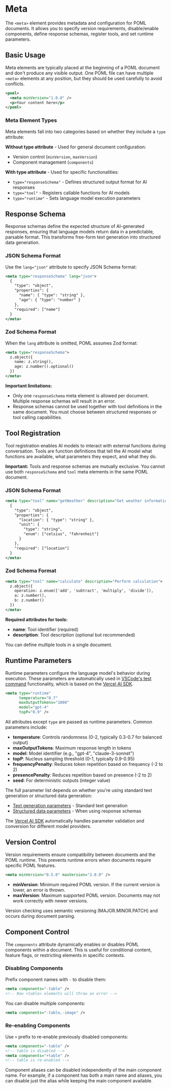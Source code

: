 # Meta

The `<meta>` element provides metadata and configuration for POML documents. It allows you to specify version requirements, disable/enable components, define response schemas, register tools, and set runtime parameters.

## Basic Usage

Meta elements are typically placed at the beginning of a POML document and don't produce any visible output. One POML file can have multiple `<meta>` elements at any position, but they should be used carefully to avoid conflicts.

```xml
<poml>
  <meta minVersion="1.0.0" />
  <p>Your content here</p>
</poml>
```

### Meta Element Types

Meta elements fall into two categories based on whether they include a `type` attribute:

**Without type attribute** - Used for general document configuration:
- Version control (`minVersion`, `maxVersion`)
- Component management (`components`)

**With type attribute** - Used for specific functionalities:
- `type="responseSchema"` - Defines structured output format for AI responses
- `type="tool"` - Registers callable functions for AI models
- `type="runtime"` - Sets language model execution parameters

## Response Schema

Response schemas define the expected structure of AI-generated responses, ensuring that language models return data in a predictable, parsable format. This transforms free-form text generation into structured data generation.

### JSON Schema Format

Use the `lang="json"` attribute to specify JSON Schema format:

```xml
<meta type="responseSchema" lang="json">
  {
    "type": "object",
    "properties": {
      "name": { "type": "string" },
      "age": { "type": "number" }
    },
    "required": ["name"]
  }
</meta>
```

### Zod Schema Format

When the `lang` attribute is omitted, POML assumes Zod format:

```xml
<meta type="responseSchema">
  z.object({
    name: z.string(),
    age: z.number().optional()
  })
</meta>
```

**Important limitations:**
- Only one `responseSchema` meta element is allowed per document. Multiple response schemas will result in an error.
- Response schemas cannot be used together with tool definitions in the same document. You must choose between structured responses or tool calling capabilities.

## Tool Registration

Tool registration enables AI models to interact with external functions during conversation. Tools are function definitions that tell the AI model what functions are available, what parameters they expect, and what they do.

**Important:** Tools and response schemas are mutually exclusive. You cannot use both `responseSchema` and `tool` meta elements in the same POML document.

### JSON Schema Format

```xml
<meta type="tool" name="getWeather" description="Get weather information">
  {
    "type": "object",
    "properties": {
      "location": { "type": "string" },
      "unit": { 
        "type": "string", 
        "enum": ["celsius", "fahrenheit"] 
      }
    },
    "required": ["location"]
  }
</meta>
```

### Zod Schema Format

```xml
<meta type="tool" name="calculate" description="Perform calculation">
  z.object({
    operation: z.enum(['add', 'subtract', 'multiply', 'divide']),
    a: z.number(),
    b: z.number()
  })
</meta>
```

**Required attributes for tools:**
- **name**: Tool identifier (required)
- **description**: Tool description (optional but recommended)

You can define multiple tools in a single document.

## Runtime Parameters

Runtime parameters configure the language model's behavior during execution. These parameters are automatically used in [VSCode's test command](../vscode/features.md) functionality, which is based on the [Vercel AI SDK](https://ai-sdk.dev/).

```xml
<meta type="runtime" 
      temperature="0.7" 
      maxOutputTokens="1000" 
      model="gpt-4"
      topP="0.9" />
```

All attributes except `type` are passed as runtime parameters. Common parameters include:

- **temperature**: Controls randomness (0-2, typically 0.3-0.7 for balanced output)
- **maxOutputTokens**: Maximum response length in tokens
- **model**: Model identifier (e.g., "gpt-4", "claude-3-sonnet")
- **topP**: Nucleus sampling threshold (0-1, typically 0.9-0.95)
- **frequencyPenalty**: Reduces token repetition based on frequency (-2 to 2)
- **presencePenalty**: Reduces repetition based on presence (-2 to 2)
- **seed**: For deterministic outputs (integer value)

The full parameter list depends on whether you're using standard text generation or structured data generation:
- [Text generation parameters](https://ai-sdk.dev/docs/ai-sdk-core/generating-text) - Standard text generation
- [Structured data parameters](https://ai-sdk.dev/docs/ai-sdk-core/generating-structured-data) - When using response schemas

The [Vercel AI SDK](https://ai-sdk.dev/) automatically handles parameter validation and conversion for different model providers.

## Version Control

Version requirements ensure compatibility between documents and the POML runtime. This prevents runtime errors when documents require specific POML features.

```xml
<meta minVersion="0.5.0" maxVersion="2.0.0" />
```

- **minVersion**: Minimum required POML version. If the current version is lower, an error is thrown.
- **maxVersion**: Maximum supported POML version. Documents may not work correctly with newer versions.

Version checking uses semantic versioning (MAJOR.MINOR.PATCH) and occurs during document parsing.

## Component Control

The `components` attribute dynamically enables or disables POML components within a document. This is useful for conditional content, feature flags, or restricting elements in specific contexts.

### Disabling Components

Prefix component names with `-` to disable them:

```xml
<meta components="-table" />
<!-- Now <table> elements will throw an error -->
```

You can disable multiple components:

```xml
<meta components="-table,-image" />
```

### Re-enabling Components

Use `+` prefix to re-enable previously disabled components:

```xml
<meta components="-table" />
<!-- table is disabled -->
<meta components="+table" />
<!-- table is re-enabled -->
```

Component aliases can be disabled independently of the main component name. For example, if a component has both a main name and aliases, you can disable just the alias while keeping the main component available.

